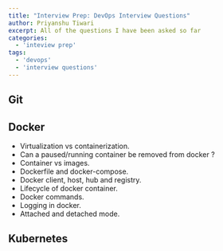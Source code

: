 ```yaml
---
title: "Interview Prep: DevOps Interview Questions"
author: Priyanshu Tiwari
excerpt: All of the questions I have been asked so far
categories:
  - 'inteview prep'
tags:
  - 'devops'
  - 'interview questions'
---
```


## Git

## Docker 

* Virtualization vs containerization.
* Can a paused/running container be removed from docker ?
* Container vs images.
* Dockerfile and docker-compose.
* Docker client, host, hub and registry.
* Lifecycle of docker container.
* Docker commands.
* Logging in docker.
* Attached and detached mode.

## Kubernetes